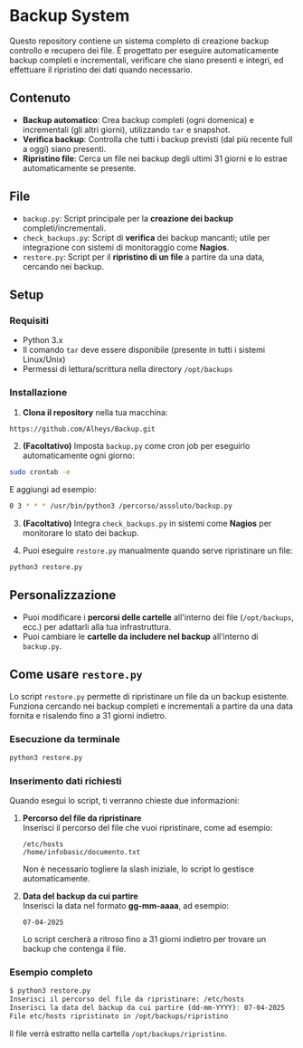 # Backup System

Questo repository contiene un sistema completo di creazione backup controllo e recupero dei file. È progettato per eseguire automaticamente backup completi e incrementali, verificare che siano presenti e integri, ed effettuare il ripristino dei dati quando necessario.

## Contenuto

- **Backup automatico**: Crea backup completi (ogni domenica) e incrementali (gli altri giorni), utilizzando `tar` e snapshot.
- **Verifica backup**: Controlla che tutti i backup previsti (dal più recente full a oggi) siano presenti.
- **Ripristino file**: Cerca un file nei backup degli ultimi 31 giorni e lo estrae automaticamente se presente.

## File

- `backup.py`: Script principale per la **creazione dei backup** completi/incrementali.
- `check_backups.py`: Script di **verifica** dei backup mancanti; utile per integrazione con sistemi di monitoraggio come **Nagios**.
- `restore.py`: Script per il **ripristino di un file** a partire da una data, cercando nei backup.

## Setup

### Requisiti

- Python 3.x
- Il comando `tar` deve essere disponibile (presente in tutti i sistemi Linux/Unix)
- Permessi di lettura/scrittura nella directory `/opt/backups`

### Installazione

1. **Clona il repository** nella tua macchina:

```bash
https://github.com/Alheys/Backup.git
```

2. **(Facoltativo)** Imposta `backup.py` come cron job per eseguirlo automaticamente ogni giorno:

```bash
sudo crontab -e
```

E aggiungi ad esempio:

```bash
0 3 * * * /usr/bin/python3 /percorso/assoluto/backup.py
```

3. **(Facoltativo)** Integra `check_backups.py` in sistemi come **Nagios** per monitorare lo stato dei backup.

4. Puoi eseguire `restore.py` manualmente quando serve ripristinare un file:

```bash
python3 restore.py
```

## Personalizzazione

- Puoi modificare i **percorsi delle cartelle** all'interno dei file (`/opt/backups`, ecc.) per adattarli alla tua infrastruttura.
- Puoi cambiare le **cartelle da includere nel backup** all’interno di `backup.py`.

## Come usare `restore.py`

Lo script `restore.py` permette di ripristinare un file da un backup esistente. Funziona cercando nei backup completi e incrementali a partire da una data fornita e risalendo fino a 31 giorni indietro.

### Esecuzione da terminale

```bash
python3 restore.py
```

### Inserimento dati richiesti

Quando esegui lo script, ti verranno chieste due informazioni:

1. **Percorso del file da ripristinare**  
   Inserisci il percorso del file che vuoi ripristinare, come ad esempio:

   ```
   /etc/hosts
   /home/infobasic/documento.txt
   ```

   Non è necessario togliere la slash iniziale, lo script lo gestisce automaticamente.

2. **Data del backup da cui partire**  
   Inserisci la data nel formato **gg-mm-aaaa**, ad esempio:

   ```
   07-04-2025
   ```

   Lo script cercherà a ritroso fino a 31 giorni indietro per trovare un backup che contenga il file.

### Esempio completo

```bash
$ python3 restore.py
Inserisci il percorso del file da ripristinare: /etc/hosts
Inserisci la data del backup da cui partire (dd-mm-YYYY): 07-04-2025
File etc/hosts ripristinato in /opt/backups/ripristino
```

Il file verrà estratto nella cartella `/opt/backups/ripristino`.
